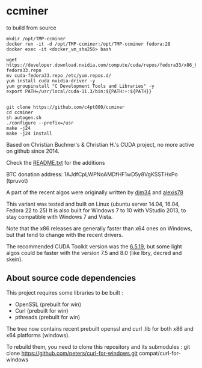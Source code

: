 # ccminer

to build from source                                  
```
mkdir /opt/TMP-ccminer
docker run -it -d /opt/TMP-ccminer:/opt/TMP-ccminer fedora:28
docker exec -it <docker_vm_sha256> bash

wget https://developer.download.nvidia.com/compute/cuda/repos/fedora33/x86_64/cuda-fedora33.repo
mv cuda-fedora33.repo /etc/yum.repos.d/
yum install cuda nvidia-driver -y
yum groupinstall "C Development Tools and Libraries" -y
export PATH=/usr/local/cuda-11.3/bin:${PATH:+:${PATH}}


git clone https://github.com/c4pt000/ccminer
cd ccminer
sh autogen.sh
./configure --prefix=/usr
make -j24
make -j24 install

```

Based on Christian Buchner's &amp; Christian H.'s CUDA project, no more active on github since 2014.

Check the [README.txt](README.txt) for the additions

BTC donation address: 1AJdfCpLWPNoAMDfHF1wD5y8VgKSSTHxPo (tpruvot)

A part of the recent algos were originally written by [djm34](https://github.com/djm34) and [alexis78](https://github.com/alexis78)

This variant was tested and built on Linux (ubuntu server 14.04, 16.04, Fedora 22 to 25)
It is also built for Windows 7 to 10 with VStudio 2013, to stay compatible with Windows 7 and Vista.

Note that the x86 releases are generally faster than x64 ones on Windows, but that tend to change with the recent drivers.

The recommended CUDA Toolkit version was the [6.5.19](http://developer.download.nvidia.com/compute/cuda/6_5/rel/installers/cuda_6.5.19_windows_general_64.exe), but some light algos could be faster with the version 7.5 and 8.0 (like lbry, decred and skein).

About source code dependencies
------------------------------

This project requires some libraries to be built :

- OpenSSL (prebuilt for win)
- Curl (prebuilt for win)
- pthreads (prebuilt for win)

The tree now contains recent prebuilt openssl and curl .lib for both x86 and x64 platforms (windows).

To rebuild them, you need to clone this repository and its submodules :
    git clone https://github.com/peters/curl-for-windows.git compat/curl-for-windows


